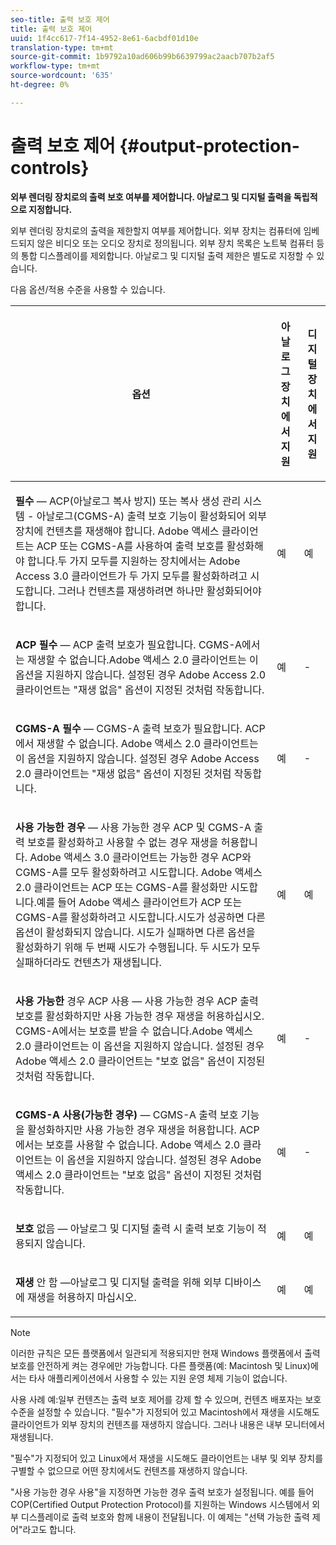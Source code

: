 ```yaml
---
seo-title: 출력 보호 제어
title: 출력 보호 제어
uuid: 1f4cc617-7f14-4952-8e61-6acbdf01d10e
translation-type: tm+mt
source-git-commit: 1b9792a10ad606b99b6639799ac2aacb707b2af5
workflow-type: tm+mt
source-wordcount: '635'
ht-degree: 0%

---
```



# 출력 보호 제어 {#output-protection-controls}

**외부 렌더링 장치로의 출력 보호 여부를 제어합니다. 아날로그 및 디지털 출력을 독립적으로 지정합니다.**

외부 렌더링 장치로의 출력을 제한할지 여부를 제어합니다. 외부 장치는 컴퓨터에 임베드되지 않은 비디오 또는 오디오 장치로 정의됩니다. 외부 장치 목록은 노트북 컴퓨터 등의 통합 디스플레이를 제외합니다. 아날로그 및 디지털 출력 제한은 별도로 지정할 수 있습니다.

다음 옵션/적용 수준을 사용할 수 있습니다.

<table frame="all" colsep="0" rowsep="1" id="adobetable_fvw_5fx_n4"> 
 <thead class="- topic/thead "> 
  <tr rowsep="1" class="- topic/row "> 
   <th colname="1" class="- topic/entry entry"> <p class="- topic/p ">옵션 </p> </th> 
   <th colname="2" class="- topic/entry entry"> <p class="- topic/p ">아날로그 장치에서 지원 </p> </th> 
   <th colname="3" class="- topic/entry entry"> <p class="- topic/p ">디지털 장치에서 지원 </p> </th> 
  </tr> 
 </thead>
 <tbody class="- topic/tbody "> 
  <tr rowsep="1" class="- topic/row "> 
   <td colname="1" class="- topic/entry "> <p class="- topic/p "><b class="+ topic/ph hi-d/b ">필수</b> — ACP(아날로그 복사 방지) 또는 복사 생성 관리 시스템 - 아날로그(CGMS-A) 출력 보호 기능이 활성화되어 외부 장치에 컨텐츠를 재생해야 합니다. Adobe 액세스 클라이언트는 ACP 또는 CGMS-A를 사용하여 출력 보호를 활성화해야 합니다.두 가지 모두를 지원하는 장치에서는 Adobe Access 3.0 클라이언트가 두 가지 모두를 활성화하려고 시도합니다. 그러나 컨텐츠를 재생하려면 하나만 활성화되어야 합니다. </p> </td> 
   <td colname="2" class="- topic/entry "> <p class="- topic/p ">예 </p> </td> 
   <td colname="3" class="- topic/entry "> <p class="- topic/p ">예 </p> </td> 
  </tr> 
  <tr rowsep="1" class="- topic/row "> 
   <td colname="1" class="- topic/entry "> <p class="- topic/p "><b class="+ topic/ph hi-d/b ">ACP 필수</b> — ACP 출력 보호가 필요합니다. CGMS-A에서는 재생할 수 없습니다.Adobe 액세스 2.0 클라이언트는 이 옵션을 지원하지 않습니다. 설정된 경우 Adobe Access 2.0 클라이언트는 "재생 없음" 옵션이 지정된 것처럼 작동합니다. </p> </td> 
   <td colname="2" class="- topic/entry "> <p class="- topic/p ">예 </p> </td> 
   <td colname="3" class="- topic/entry "> <p class="- topic/p ">- </p> </td> 
  </tr> 
  <tr rowsep="1" class="- topic/row "> 
   <td colname="1" class="- topic/entry "> <p class="- topic/p "><b class="+ topic/ph hi-d/b ">CGMS-A 필수</b> — CGMS-A 출력 보호가 필요합니다. ACP에서 재생할 수 없습니다. Adobe 액세스 2.0 클라이언트는 이 옵션을 지원하지 않습니다. 설정된 경우 Adobe Access 2.0 클라이언트는 "재생 없음" 옵션이 지정된 것처럼 작동합니다. </p> </td> 
   <td colname="2" class="- topic/entry "> <p class="- topic/p ">예 </p> </td> 
   <td colname="3" class="- topic/entry "> <p class="- topic/p ">- </p> </td> 
  </tr> 
  <tr rowsep="1" class="- topic/row "> 
   <td colname="1" class="- topic/entry "> <p class="- topic/p "><b class="+ topic/ph hi-d/b ">사용 가능한 경우</b> — 사용 가능한 경우 ACP 및 CGMS-A 출력 보호를 활성화하고 사용할 수 없는 경우 재생을 허용합니다. Adobe 액세스 3.0 클라이언트는 가능한 경우 ACP와 CGMS-A를 모두 활성화하려고 시도합니다. Adobe 액세스 2.0 클라이언트는 ACP 또는 CGMS-A를 활성화만 시도합니다.예를 들어 Adobe 액세스 클라이언트가 ACP 또는 CGMS-A를 활성화하려고 시도합니다.시도가 성공하면 다른 옵션이 활성화되지 않습니다. 시도가 실패하면 다른 옵션을 활성화하기 위해 두 번째 시도가 수행됩니다. 두 시도가 모두 실패하더라도 컨텐츠가 재생됩니다. </p> </td> 
   <td colname="2" class="- topic/entry "> <p class="- topic/p ">예 </p> </td> 
   <td colname="3" class="- topic/entry "> <p class="- topic/p ">예 </p> </td> 
  </tr> 
  <tr rowsep="1" class="- topic/row "> 
   <td colname="1" class="- topic/entry "> <p class="- topic/p "><b class="+ topic/ph hi-d/b ">사용 가능한</b> 경우 ACP 사용 — 사용 가능한 경우 ACP 출력 보호를 활성화하지만 사용 가능한 경우 재생을 허용하십시오. CGMS-A에서는 보호를 받을 수 없습니다.Adobe 액세스 2.0 클라이언트는 이 옵션을 지원하지 않습니다. 설정된 경우 Adobe 액세스 2.0 클라이언트는 "보호 없음" 옵션이 지정된 것처럼 작동합니다. </p> </td> 
   <td colname="2" class="- topic/entry "> <p class="- topic/p ">예 </p> </td> 
   <td colname="3" class="- topic/entry "> <p class="- topic/p ">- </p> </td> 
  </tr> 
  <tr rowsep="1" class="- topic/row "> 
   <td colname="1" class="- topic/entry "> <p class="- topic/p "><b class="+ topic/ph hi-d/b ">CGMS-A 사용(가능한 경우) </b>— CGMS-A 출력 보호 기능을 활성화하지만 사용 가능한 경우 재생을 허용합니다. ACP에서는 보호를 사용할 수 없습니다. Adobe 액세스 2.0 클라이언트는 이 옵션을 지원하지 않습니다. 설정된 경우 Adobe 액세스 2.0 클라이언트는 "보호 없음" 옵션이 지정된 것처럼 작동합니다. </p> </td> 
   <td colname="2" class="- topic/entry "> <p class="- topic/p ">예 </p> </td> 
   <td colname="3" class="- topic/entry "> <p class="- topic/p ">- </p> </td> 
  </tr> 
  <tr rowsep="1" class="- topic/row "> 
   <td colname="1" class="- topic/entry "> <p class="- topic/p "><b class="+ topic/ph hi-d/b ">보호</b> 없음 — 아날로그 및 디지털 출력 시 출력 보호 기능이 적용되지 않습니다. </p> </td> 
   <td colname="2" class="- topic/entry "> <p class="- topic/p ">예 </p> </td> 
   <td colname="3" class="- topic/entry "> <p class="- topic/p ">예 </p> </td> 
  </tr> 
  <tr rowsep="0" class="- topic/row "> 
   <td colname="1" class="- topic/entry "> <p class="- topic/p "><b class="+ topic/ph hi-d/b ">재생</b> 안 함 —아날로그 및 디지털 출력을 위해 외부 디바이스에 재생을 허용하지 마십시오. </p> </td> 
   <td colname="2" class="- topic/entry "> <p class="- topic/p ">예 </p> </td> 
   <td colname="3" class="- topic/entry "> <p class="- topic/p ">예 </p> </td> 
  </tr> 
 </tbody> 
</table>

>[!NOTE]
>
>이러한 규칙은 모든 플랫폼에서 일관되게 적용되지만 현재 Windows 플랫폼에서 출력 보호를 안전하게 켜는 경우에만 가능합니다. 다른 플랫폼(예: Macintosh 및 Linux)에서는 타사 애플리케이션에서 사용할 수 있는 지원 운영 체제 기능이 없습니다.

사용 사례 예:일부 컨텐츠는 출력 보호 제어를 강제 할 수 있으며, 컨텐츠 배포자는 보호 수준을 설정할 수 있습니다. &quot;필수&quot;가 지정되어 있고 Macintosh에서 재생을 시도해도 클라이언트가 외부 장치의 컨텐츠를 재생하지 않습니다. 그러나 내용은 내부 모니터에서 재생됩니다.

&quot;필수&quot;가 지정되어 있고 Linux에서 재생을 시도해도 클라이언트는 내부 및 외부 장치를 구별할 수 없으므로 어떤 장치에서도 컨텐츠를 재생하지 않습니다.

&quot;사용 가능한 경우 사용&quot;을 지정하면 가능한 경우 출력 보호가 설정됩니다. 예를 들어 COP(Certified Output Protection Protocol)를 지원하는 Windows 시스템에서 외부 디스플레이로 출력 보호와 함께 내용이 전달됩니다. 이 예제는 &quot;선택 가능한 출력 제어&quot;라고도 합니다.
